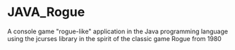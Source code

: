 # JAVA_Rogue
A console game "rogue-like" application in the Java programming language using the jcurses library in the spirit of the classic game Rogue from 1980

